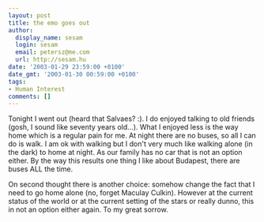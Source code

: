 ```yaml
---
layout: post
title: the emo goes out
author:
  display_name: sesam
  login: sesam
  email: petersz@me.com
  url: http://sesam.hu
date: '2003-01-29 23:59:00 +0100'
date_gmt: '2003-01-30 00:59:00 +0100'
tags:
- Human Interest
comments: []
---
```


Tonight I went out (heard that Salvaes? :). I do enjoyed talking to old friends (gosh, I sound like seventy years old...). What I enjoyed less is the way home which is a regular pain for me. At night there are no buses, so all I can do is walk. I am ok with walking but I don't very much like walking alone (in the dark) to home at night. As our family has no car that is not an option either. By the way this results one thing I like about Budapest, there are buses ALL the time.

On second thought there is another choice: somehow change the fact that I need to go home alone (no, forget Maculay Culkin). However at the current status of the world or at the current setting of the stars or really dunno, this in not an option either again. To my great sorrow.
